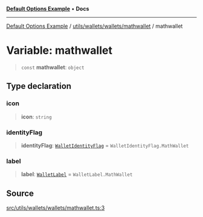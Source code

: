 [**Default Options Example**](../../../../../README.md) • **Docs**

***

[Default Options Example](../../../../../modules.md) / [utils/wallets/wallets/mathwallet](../README.md) / mathwallet

# Variable: mathwallet

> `const` **mathwallet**: `object`

## Type declaration

### icon

> **icon**: `string`

### identityFlag

> **identityFlag**: [`WalletIdentityFlag`](../../../types/enumerations/WalletIdentityFlag.md) = `WalletIdentityFlag.MathWallet`

### label

> **label**: [`WalletLabel`](../../../types/enumerations/WalletLabel.md) = `WalletLabel.MathWallet`

## Source

[src/utils/wallets/wallets/mathwallet.ts:3](https://github.com/bgd-labs/fe-shared/blob/022d31eeb7e61eeffe2ddf65992458f822122ffc/src/utils/wallets/wallets/mathwallet.ts#L3)
